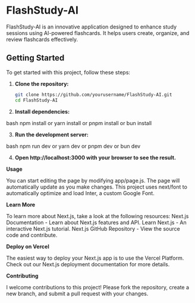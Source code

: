 # FlashStudy-AI

FlashStudy-AI is an innovative application designed to enhance study sessions using AI-powered flashcards. It helps users create, organize, and review flashcards effectively.

## Getting Started

To get started with this project, follow these steps:

1. **Clone the repository:**

   ```bash
   git clone https://github.com/yourusername/FlashStudy-AI.git
   cd FlashStudy-AI
   
2. **Install dependencies:**

bash
npm install
or
yarn install
or
pnpm install
or
bun install

3. **Run the development server:**

bash
npm run dev
or
yarn dev
or
pnpm dev
or
bun dev

4. **Open http://localhost:3000 with your browser to see the result.**
   



**Usage**

You can start editing the page by modifying app/page.js. The page will automatically update as you make changes.
This project uses next/font to automatically optimize and load Inter, a custom Google Font.

**Learn More**

To learn more about Next.js, take a look at the following resources:
Next.js Documentation - Learn about Next.js features and API.
Learn Next.js - An interactive Next.js tutorial.
Next.js GitHub Repository - View the source code and contribute.

**Deploy on Vercel**

The easiest way to deploy your Next.js app is to use the Vercel Platform.
Check out our Next.js deployment documentation for more details.

**Contributing**

I welcome contributions to this project! Please fork the repository, create a new branch, and submit a pull request with your changes.

